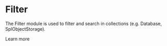 Filter
======

The Filter module is used to filter and search in collections (e.g. Database, SplObjectStorage).

Learn more